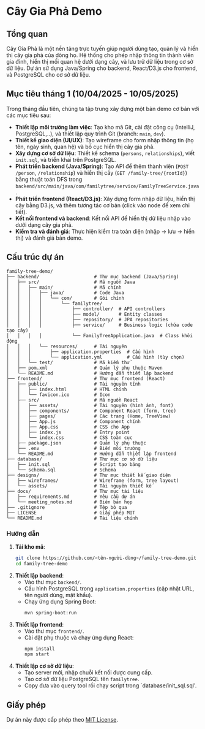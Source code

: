 # Cây Gia Phả Demo

## Tổng quan

Cây Gia Phả là một nền tảng trực tuyến giúp người dùng tạo, quản lý và hiển thị cây gia phả của dòng họ. Hệ thống cho phép nhập thông tin thành viên gia đình, hiển thị mối quan hệ dưới dạng cây, và lưu trữ dữ liệu trong cơ sở dữ liệu. Dự án sử dụng Java/Spring cho backend, React/D3.js cho frontend, và PostgreSQL cho cơ sở dữ liệu.

## Mục tiêu tháng 1 (10/04/2025 - 10/05/2025)

Trong tháng đầu tiên, chúng ta tập trung xây dựng một bản demo cơ bản với các mục tiêu sau:

- **Thiết lập môi trường làm việc**: Tạo kho mã Git, cài đặt công cụ (IntelliJ, PostgreSQL,..), và thiết lập quy trình Git (branch: `main`, `dev`).
- **Thiết kế giao diện (UI/UX)**: Tạo wireframe cho form nhập thông tin (họ tên, ngày sinh, quan hệ) và bố cục hiển thị cây gia phả.
- **Xây dựng cơ sở dữ liệu**: Thiết kế schema (`persons`, `relationships`), viết `init.sql`, và triển khai trên PostgreSQL.
- **Phát triển backend (Java/Spring)**: Tạo API để thêm thành viên (`POST /person`, `/relationship`) và hiển thị cây (`GET /family-tree/{rootId}`) bằng thuật toán DFS trong `backend/src/main/java/com/familytree/service/FamilyTreeService.java`.
- **Phát triển frontend (React/D3.js)**: Xây dựng form nhập dữ liệu, hiển thị cây bằng D3.js, và thêm tương tác cơ bản (click vào node để xem chi tiết).
- **Kết nối frontend và backend**: Kết nối API để hiển thị dữ liệu nhập vào dưới dạng cây gia phả.
- **Kiểm tra và đánh giá**: Thực hiện kiểm tra toàn diện (nhập → lưu → hiển thị) và đánh giá bản demo.

## Cấu trúc dự án

```
family-tree-demo/
├── backend/                    # Thư mục backend (Java/Spring)
│   ├── src/                    # Mã nguồn Java
│   │   ├── main/               # Mã chính
│   │   │   ├── java/           # Code Java
│   │   │   │   └── com/        # Gói chính
│   │   │   │       └── familytree/
│   │   │   │           ├── controller/  # API controllers
│   │   │   │           ├── model/       # Entity classes
│   │   │   │           ├── repository/  # JPA repositories
│   │   │   │           ├── service/     # Business logic (chứa code tạo cây)
│   │   │   │           └── FamilyTreeApplication.java  # Class khởi động
│   │   │   └── resources/      # Tài nguyên
│   │   │       ├── application.properties  # Cấu hình
│   │   │       └── application.yml         # Cấu hình (tùy chọn)
│   │   └── test/               # Mã kiểm thử
│   ├── pom.xml                 # Quản lý phụ thuộc Maven
│   └── README.md               # Hướng dẫn thiết lập backend
├── frontend/                   # Thư mục frontend (React)
│   ├── public/                 # Tài nguyên tĩnh
│   │   ├── index.html          # HTML chính
│   │   └── favicon.ico         # Icon
│   ├── src/                    # Mã nguồn React
│   │   ├── assets/             # Tài nguyên (hình ảnh, font)
│   │   ├── components/         # Component React (form, tree)
│   │   ├── pages/              # Các trang (Home, TreeView)
│   │   ├── App.js              # Component chính
│   │   ├── App.css             # CSS cho App
│   │   ├── index.js            # Entry point
│   │   └── index.css           # CSS toàn cục
│   ├── package.json            # Quản lý phụ thuộc
│   ├── .env                    # Biến môi trường
│   └── README.md               # Hướng dẫn thiết lập frontend
├── database/                   # Thư mục cơ sở dữ liệu
│   ├── init.sql                # Script tạo bảng
│   └── schema.sql              # Schema
├── designs/                    # Thư mục thiết kế giao diện
│   ├── wireframes/             # Wireframe (form, tree layout)
│   └── assets/                 # Tài nguyên thiết kế
├── docs/                       # Thư mục tài liệu
│   ├── requirements.md         # Yêu cầu dự án
│   └── meeting_notes.md        # Biên bản họp
├── .gitignore                  # Tệp bỏ qua
├── LICENSE                     # Giấy phép MIT
└── README.md                   # Tài liệu chính
```

### Hướng dẫn
1. **Tải kho mã**:
   ```bash
   git clone https://github.com/<tên-người-dùng>/family-tree-demo.git
   cd family-tree-demo
   ```
2. **Thiết lập backend**:
   - Vào thư mục `backend/`.
   - Cấu hình PostgreSQL trong `application.properties` (cập nhật URL, tên người dùng, mật khẩu).
   - Chạy ứng dụng Spring Boot:
     ```bash
     mvn spring-boot:run
     ```
3. **Thiết lập frontend**:
   - Vào thư mục `frontend/`.
   - Cài đặt phụ thuộc và chạy ứng dụng React:
     ```bash
     npm install
     npm start
     ```
4. **Thiết lập cơ sở dữ liệu**:
   - Tạo server mới, nhập chuỗi kết nối được cung cấp.
   - Tạo cơ sở dữ liệu PostgreSQL tên `familytree`.
   - Copy đưa vào query tool rồi chạy script trong `database/init_sql.sql'.

## Giấy phép

Dự án này được cấp phép theo [MIT License](LICENSE).
